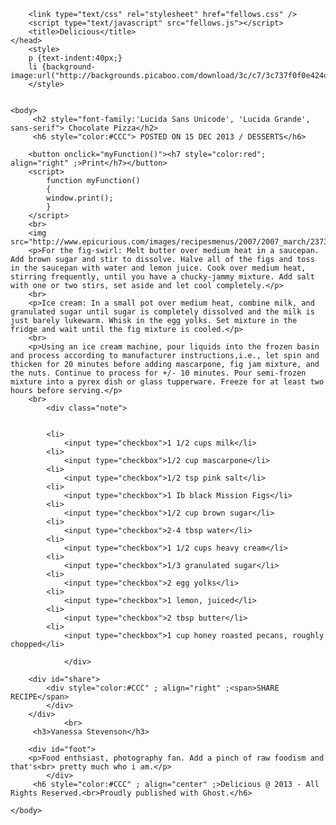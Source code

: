 <!DOCTYPE html>
<html>
    <head>
    
    
        <link type="text/css" rel="stylesheet" href="fellows.css" />
        <script type="text/javascript" src="fellows.js"></script>
        <title>Delicious</title>
    </head>
        <style>
        p {text-indent:40px;}
        li {background-image:url("http://backgrounds.picaboo.com/download/3c/c7/3c737f0f0e424d8fa3d9b46ba6a5dc9f/notebook_paper.jpg");}
        </style>
    
    
    <body>
         <h2 style="font-family:'Lucida Sans Unicode', 'Lucida Grande', sans-serif"> Chocolate Pizza</h2>
         <h6 style="color:#CCC"> POSTED ON 15 DEC 2013 / DESSERTS</h6>

        <button onclick="myFunction()"><h7 style="color:red"; align="right" ;>Print</h7></button>
        <script>
            function myFunction()
            {
            window.print();
            }
        </script>
        <br>
        <img src="http://www.epicurious.com/images/recipesmenus/2007/2007_march/237341.jpg">
        <p>For the fig-swirl: Melt butter over medium heat in a saucepan. Add brown sugar and stir to dissolve. Halve all of the figs and toss in the saucepan with water and lemon juice. Cook over medium heat, stirring frequently, until you have a chucky-jammy mixture. Add salt with one or two stirs, set aside and let cool completely.</p>
        <br>
        <p>Ice cream: In a small pot over medium heat, combine milk, and granulated sugar until sugar is completely dissolved and the milk is just barely lukewarm. Whisk in the egg yolks. Set mixture in the fridge and wait until the fig mixture is cooled.</p>
        <br>
        <p>Using an ice cream machine, pour liquids into the frozen basin and process according to manufacturer instructions,i.e., let spin and thicken for 20 minutes before adding mascarpone, fig jam mixture, and the nuts. Continue to process for +/- 10 minutes. Pour semi-frozen mixture into a pyrex dish or glass tupperware. Freeze for at least two hours before serving.</p>
        <br>
            <div class="note">
                
        
            <li>
                <input type="checkbox">1 1/2 cups milk</li>
            <li>
                <input type="checkbox">1/2 cup mascarpone</li>
            <li>
                <input type="checkbox">1/2 tsp pink salt</li>
            <li>
                <input type="checkbox">1 Ib black Mission Figs</li>
            <li>
                <input type="checkbox">1/2 cup brown sugar</li>
            <li>
                <input type="checkbox">2-4 tbsp water</li>
            <li>
                <input type="checkbox">1 1/2 cups heavy cream</li>
            <li>
                <input type="checkbox">1/3 granulated sugar</li>
            <li>
                <input type="checkbox">2 egg yolks</li>
            <li>
                <input type="checkbox">1 lemon, juiced</li>
            <li>
                <input type="checkbox">2 tbsp butter</li>
            <li>
                <input type="checkbox">1 cup honey roasted pecans, roughly chopped</li>
                
                </div>
        
        <div id="share">
            <div style="color:#CCC" ; align="right" ;<span>SHARE RECIPE</span>
            </div>
        </div>
                <br>
         <h3>Vanessa Stevenson</h3>
        
        <div id="foot">
        <p>Food enthsiast, photography fan. Add a pinch of raw foodism and that's<br> pretty much who i am.</p>
            </div>
         <h6 style="color:#CCC" ; align="center" ;>Delicious @ 2013 - All Rights Reserved.<br>Proudly published with Ghost.</h6>

    </body>

</html>

